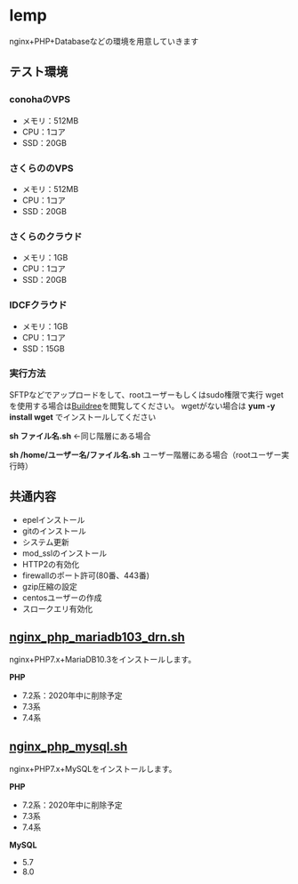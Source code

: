 # lemp
nginx+PHP+Databaseなどの環境を用意していきます

## テスト環境
### conohaのVPS
* メモリ：512MB
* CPU：1コア
* SSD：20GB

### さくらののVPS
* メモリ：512MB
* CPU：1コア
* SSD：20GB

### さくらのクラウド
* メモリ：1GB
* CPU：1コア
* SSD：20GB

### IDCFクラウド
* メモリ：1GB
* CPU：1コア
* SSD：15GB

### 実行方法
SFTPなどでアップロードをして、rootユーザーもしくはsudo権限で実行
wgetを使用する場合は[Buildree](https://buildree.com/)を閲覧してください。
wgetがない場合は **yum -y install wget** でインストールしてください

**sh ファイル名.sh** ←同じ階層にある場合

**sh /home/ユーザー名/ファイル名.sh** ユーザー階層にある場合（rootユーザー実行時）

## 共通内容
* epelインストール
* gitのインストール
* システム更新
* mod_sslのインストール
* HTTP2の有効化
* firewallのポート許可(80番、443番)
* gzip圧縮の設定
* centosユーザーの作成
* スロークエリ有効化

## [nginx_php_mariadb103_drn.sh](https://github.com/site-lab/lemp/blob/master/nginx_php_mariadb103_drn.sh)
nginx+PHP7.x+MariaDB10.3をインストールします。

**PHP**
- 7.2系：2020年中に削除予定
- 7.3系
- 7.4系

## [nginx_php_mysql.sh](https://github.com/site-lab/lemp/blob/master/nginx_php_mysql.sh)
nginx+PHP7.x+MySQLをインストールします。

**PHP**
- 7.2系：2020年中に削除予定
- 7.3系
- 7.4系

**MySQL**
- 5.7
- 8.0
